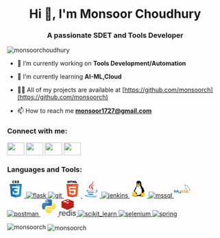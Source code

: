 <h1 align="center">Hi 👋, I'm Monsoor Choudhury</h1>
<h3 align="center">A passionate SDET and Tools Developer</h3>

<p align="left"> <img src="https://komarev.com/ghpvc/?username=monsoorchoudhury&label=Profile%20views&color=0e75b6&style=flat" alt="monsoorchoudhury" /> </p>

- 🔭 I’m currently working on **Tools Development/Automation**

- 🌱 I’m currently learning **AI-ML,Cloud**

- 👨‍💻 All of my projects are available at [https://github.com/monsoorch](https://github.com/monsoorch)

- 📫 How to reach me **monsoor1727@gmail.com**

<h3 align="left">Connect with me:</h3>
<p align="left">
<a href="https://linkedin.com/in/monsoorch/" target="blank"><img align="center" src="https://cdn.jsdelivr.net/npm/simple-icons@3.0.1/icons/linkedin.svg"  height="30" width="40" /></a>
<a href="https://www.youtube.com/c/codeforall" target="blank"><img align="center" src="https://cdn.jsdelivr.net/npm/simple-icons@3.1.0/icons/youtube.svg" height="30" width="40" /></a>
<a href="https://www.hackerrank.com/monsoorchoudhury" target="blank"> <img align="center" src="https://cdn.jsdelivr.net/npm/simple-icons@3.1.0/icons/hackerrank.svg" height="30" width="40" /></a>
<a href="https://www.leetcode.com/monsoorch" target="blank"><img align="center" src="https://cdn.jsdelivr.net/npm/simple-icons@3.1.0/icons/leetcode.svg"  height="30" width="40" /></a>
</p>

<h3 align="left">Languages and Tools:</h3>
<p align="left"> <a href="https://www.w3schools.com/css/" target="_blank"> <img src="https://raw.githubusercontent.com/devicons/devicon/master/icons/css3/css3-original-wordmark.svg" alt="css3" width="40" height="40"/> </a> <a href="https://flask.palletsprojects.com/" target="_blank"> <img src="https://www.vectorlogo.zone/logos/pocoo_flask/pocoo_flask-icon.svg" alt="flask" width="40" height="40"/> </a> <a href="https://git-scm.com/" target="_blank"> <img src="https://www.vectorlogo.zone/logos/git-scm/git-scm-icon.svg" alt="git" width="40" height="40"/> </a> <a href="https://www.w3.org/html/" target="_blank"> <img src="https://raw.githubusercontent.com/devicons/devicon/master/icons/html5/html5-original-wordmark.svg" alt="html5" width="40" height="40"/> </a> <a href="https://www.java.com" target="_blank"> <img src="https://raw.githubusercontent.com/devicons/devicon/master/icons/java/java-original.svg" alt="java" width="40" height="40"/> </a> <a href="https://www.jenkins.io" target="_blank"> <img src="https://www.vectorlogo.zone/logos/jenkins/jenkins-icon.svg" alt="jenkins" width="40" height="40"/> </a> <a href="https://www.linux.org/" target="_blank"> <img src="https://raw.githubusercontent.com/devicons/devicon/master/icons/linux/linux-original.svg" alt="linux" width="40" height="40"/> </a> <a href="https://www.microsoft.com/en-us/sql-server" target="_blank"> <img src="https://cdn.worldvectorlogo.com/logos/microsoft-sql-server.svg" alt="mssql" width="40" height="40"/> </a> <a href="https://www.mysql.com/" target="_blank"> <img src="https://raw.githubusercontent.com/devicons/devicon/master/icons/mysql/mysql-original-wordmark.svg" alt="mysql" width="40" height="40"/> </a> <a href="https://postman.com" target="_blank"> <img src="https://www.vectorlogo.zone/logos/getpostman/getpostman-icon.svg" alt="postman" width="40" height="40"/> </a> <a href="https://www.python.org" target="_blank"> <img src="https://raw.githubusercontent.com/devicons/devicon/master/icons/python/python-original.svg" alt="python" width="40" height="40"/> </a> <a href="https://redis.io" target="_blank"> <img src="https://raw.githubusercontent.com/devicons/devicon/master/icons/redis/redis-original-wordmark.svg" alt="redis" width="40" height="40"/> </a> <a href="https://scikit-learn.org/" target="_blank"> <img src="https://upload.wikimedia.org/wikipedia/commons/0/05/Scikit_learn_logo_small.svg" alt="scikit_learn" width="40" height="40"/> </a> <a href="https://www.selenium.dev" target="_blank"> <img src="https://raw.githubusercontent.com/detain/svg-logos/780f25886640cef088af994181646db2f6b1a3f8/svg/selenium-logo.svg" alt="selenium" width="40" height="40"/> </a> <a href="https://spring.io/" target="_blank"> <img src="https://www.vectorlogo.zone/logos/springio/springio-icon.svg" alt="spring" width="40" height="40"/> </a> </p>

<p><img align="left" src="https://github-readme-stats.vercel.app/api/top-langs?username=monsoorchoudhury&show_icons=true&locale=en&layout=compact" alt="monsoorch" /></p>

<p>&nbsp;<img align="center" src="https://github-readme-stats.vercel.app/api?username=monsoorchoudhury&show_icons=true&locale=en" alt="monsoorch" /></p>

